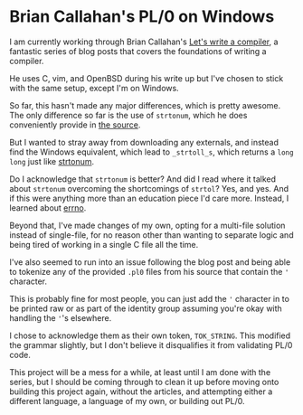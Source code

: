 # Brian Callahan's PL/0 on Windows
I am currently working through Brian Callahan's [Let's write a compiler](https://briancallahan.net/blog/20210814.html), a fantastic series of blog posts that covers the foundations of writing a compiler.

He uses C, vim, and OpenBSD during his write up but I've chosen to stick with the same setup, except I'm on Windows.

So far, this hasn't made any major differences, which is pretty awesome. The only difference so far is the use of `strtonum`, which he does conveniently provide in [the source](https://github.com/ibara/pl0c).

But I wanted to stray away from downloading any externals, and instead find the Windows equivalent, which lead to `_strtoll_s`, which returns a `long long` just like [strtonum](https://linux.die.net/man/3/strtonum).

Do I acknowledge that `strtonum` is better? And did I read where it talked about `strtonum` overcoming the shortcomings of `strtol`? Yes, and yes. And if this were anything more than an education piece I'd care more. Instead, I learned about [errno](https://learn.microsoft.com/en-us/cpp/c-runtime-library/errno-doserrno-sys-errlist-and-sys-nerr?view=msvc-170).

Beyond that, I've made changes of my own, opting for a multi-file solution instead of single-file, for no reason other than wanting to separate logic and being tired of working in a single C file all the time.

I've also seemed to run into an issue following the blog post and being able to tokenize any of the provided `.pl0` files from his source that contain the `'` character.

This is probably fine for most people, you can just add the `'` character in to be printed raw or as part of the identity group assuming you're okay with handling the `'`'s elsewhere.

I chose to acknowledge them as their own token, `TOK_STRING`. This modified the grammar slightly, but I don't believe it disqualifies it from validating PL/0 code.

This project will be a mess for a while, at least until I am done with the series, but I should be coming through to clean it up before moving onto building this project again, without the articles, and attempting either a different language, a language of my own, or building out PL/0.
